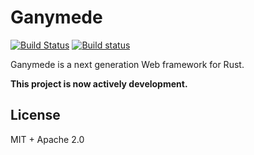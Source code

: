 # Ganymede

[![Build Status](https://travis-ci.org/ubnt-intrepid/ganymede.svg?branch=master)](https://travis-ci.org/ubnt-intrepid/ganymede)
[![Build status](https://ci.appveyor.com/api/projects/status/uadxfu3y6jh768a0/branch/master?svg=true)](https://ci.appveyor.com/project/ubnt-intrepid/ganymede/branch/master)

Ganymede is a next generation Web framework for Rust.

**This project is now actively development.**

## License
MIT + Apache 2.0
